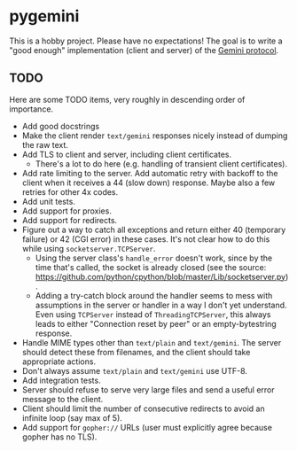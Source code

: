 # pygemini

This is a hobby project. Please have no expectations! The goal is to write a "good enough" implementation (client and server) of the [Gemini protocol](https://gemini.circumlunar.space/).

## TODO

Here are some TODO items, very roughly in descending order of importance.

* Add good docstrings
* Make the client render `text/gemini` responses nicely instead of dumping the raw text.
* Add TLS to client and server, including client certificates.
	* There's a lot to do here (e.g. handling of transient client certificates).
* Add rate limiting to the server. Add automatic retry with backoff to the client when it receives a 44 (slow down) response. Maybe also a few retries for other 4x codes.
* Add unit tests.
* Add support for proxies.
* Add support for redirects.
* Figure out a way to catch all exceptions and return either 40 (temporary failure) or 42 (CGI error) in these cases. It's not clear how to do this while using `socketserver.TCPServer`.
	* Using the server class's `handle_error` doesn't work, since by the time that's called, the socket is already closed (see the source: <https://github.com/python/cpython/blob/master/Lib/socketserver.py>).
	* Adding a try-catch block around the handler seems to mess with assumptions in the server or handler in a way I don't yet understand. Even using `TCPServer` instead of `ThreadingTCPServer`, this always leads to either "Connection reset by peer" or an empty-bytestring response.
* Handle MIME types other than `text/plain` and `text/gemini`. The server should detect these from filenames, and the client should take appropriate actions.
* Don't always assume `text/plain` and `text/gemini` use UTF-8.
* Add integration tests.
* Server should refuse to serve very large files and send a useful error message to the client.
* Client should limit the number of consecutive redirects to avoid an infinite loop (say max of 5).
* Add support for `gopher://` URLs (user must explicitly agree because gopher has no TLS).